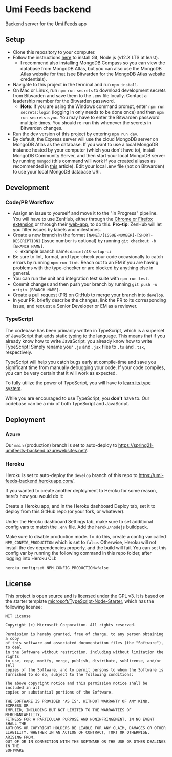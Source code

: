 # Umi Feeds backend

Backend server for the [Umi Feeds app](https://github.com/GTBitsOfGood/umi-feeds-app)

## Setup

- Clone this repository to your computer.
- Follow the instructions [here](https://www.notion.so/gtbitsofgood/Getting-Started-56106473076a47eaa8c863741becbf34) to install Git, Node.js (v12.X LTS at least).
  - I recommend also installing MongoDB Compass so you can view the database from MongoDB Atlas, but you can also use the MongoDB Atlas website for that (see Bitwarden for the MongoDB Atlas website credentials).
- Navigate to this project in the terminal and run `npm install`.
- On Mac or Linux, run `npm run secrets` to download development secrets from Bitwarden and save them to the `.env` file locally. Contact a leadership member for the Bitwarden password.
  - **Note**: If you are using the Windows command prompt, enter `npm run secrets:login` (logging in only needs to be done once) and then `npm run secrets:sync`. You may have to enter the Bitwarden password multiple times. You should re-run this whenever the secrets in Bitwarden changes.
- Run the dev version of this project by entering `npm run dev`.
- By default, the Express server will use the cloud MongoDB server on MongoDB Atlas as the database. If you want to use a local MongoDB instance hosted by your computer (which you don't have to), install MongoDB Community Server, and then start your local MongoDB server by running `mongod` (this command will work if you created aliases as recommended in [this](https://zellwk.com/blog/install-mongodb/) article). Edit your local .env file (not on Bitwarden) to use your local MongoDB database URI.

## Development

### Code/PR Workflow

- Assign an issue to yourself and move it to the "In Progress" pipeline. You will have to use ZenHub, either through the [Chrome or Firefox extension](https://www.zenhub.com/extension) or through their [web-app](https://app.zenhub.com/), to do this. **Pro-tip**: ZenHub will let you filter issues by labels and milestones.
- Create a new branch in the format `[NAME]/[ISSUE-NUMBER]-[SHORT-DESCRIPTION]` (issue number is optional) by running `git checkout -b [BRANCH NAME]`.
  - example branch name: `daniel/48-setup-ci`
- Be sure to lint, format, and type-check your code occasionally to catch errors by running `npm run lint`. Reach out to an EM if you are having problems with the type-checker or are blocked by anything else in general.
- You can run the unit and integration test suite with `npm run test`.
- Commit changes and then push your branch by running `git push -u origin [BRANCH NAME]`.
- Create a pull request (PR) on GitHub to merge your branch into `develop`.
- In your PR, briefly describe the changes, link the PR to its corresponding issue, and request a Senior Developer or EM as a reviewer.

### TypeScript

The codebase has been primarily written in TypeScript, which is a superset of JavaScript that adds static typing to the language. This means that if you already know how to write JavaScript, you already know how to write TypeScript! Simply rename your `.js` and `.jsx` files to `.ts` and `.tsx`, respectively.

TypeScript will help you catch bugs early at compile-time and save you significant time from manually debugging your code. If your code compiles, you can be very certain that it will work as expected.

To fully utilize the power of TypeScript, you will have to [learn its type system](https://learnxinyminutes.com/docs/typescript/).

While you are encouraged to use TypeScript, you **don't** have to. Our codebase can be a mix of both TypeScript and JavaScript.

## Deployment

### Azure

Our `main` (production) branch is set to auto-deploy to https://spring21-umifeeds-backend.azurewebsites.net/.

### Heroku

Heroku is set to auto-deploy the `develop` branch of this repo to https://umi-feeds-backend.herokuapp.com/.

If you wanted to create another deployment to Heroku for some reason, here's how you would do it:

Create a Heroku app, and in the Heroku dashboard Deploy tab, set it to deploy from this GitHub repo (or your fork, or whatever).

Under the Heroku dashboard Settings tab, make sure to set additional config vars to match the `.env` file. Add the `heroku/nodejs` buildpack.

Make sure to disable production mode. To do this, create a config var called `NPM_CONFIG_PRODUCTION` which is set to `false`. Otherwise, Heroku will not install the dev dependencies properly, and the build will fail. You can set this config var by running the following command in this repo folder, after logging into Heroku CLI:

```sh
heroku config:set NPM_CONFIG_PRODUCTION=false
```

## License

This project is open source and is licensed under the GPL v3. It is based on the starter template [microsoft/TypeScript-Node-Starter](https://github.com/microsoft/TypeScript-Node-Starter/), which has the following license:

    MIT License

    Copyright (c) Microsoft Corporation. All rights reserved.

    Permission is hereby granted, free of charge, to any person obtaining a copy
    of this software and associated documentation files (the "Software"), to deal
    in the Software without restriction, including without limitation the rights
    to use, copy, modify, merge, publish, distribute, sublicense, and/or sell
    copies of the Software, and to permit persons to whom the Software is
    furnished to do so, subject to the following conditions:

    The above copyright notice and this permission notice shall be included in all
    copies or substantial portions of the Software.

    THE SOFTWARE IS PROVIDED "AS IS", WITHOUT WARRANTY OF ANY KIND, EXPRESS OR
    IMPLIED, INCLUDING BUT NOT LIMITED TO THE WARRANTIES OF MERCHANTABILITY,
    FITNESS FOR A PARTICULAR PURPOSE AND NONINFRINGEMENT. IN NO EVENT SHALL THE
    AUTHORS OR COPYRIGHT HOLDERS BE LIABLE FOR ANY CLAIM, DAMAGES OR OTHER
    LIABILITY, WHETHER IN AN ACTION OF CONTRACT, TORT OR OTHERWISE, ARISING FROM,
    OUT OF OR IN CONNECTION WITH THE SOFTWARE OR THE USE OR OTHER DEALINGS IN THE
    SOFTWARE

